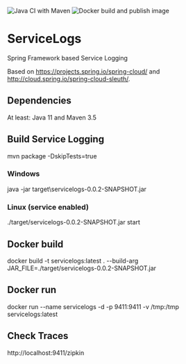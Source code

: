![Java CI with Maven](https://github.com/wlanboy/ServiceLogs/workflows/Java%20CI%20with%20Maven/badge.svg?branch=master)
![Docker build and publish image](https://github.com/wlanboy/ServiceLogs/workflows/Docker%20build%20and%20publish%20image/badge.svg?branch=v0.2)

# ServiceLogs
Spring Framework based Service Logging

Based on https://projects.spring.io/spring-cloud/ and http://cloud.spring.io/spring-cloud-sleuth/.

## Dependencies
At least: Java 11 and Maven 3.5

## Build Service Logging
mvn package -DskipTests=true

### Windows
java -jar target\servicelogs-0.0.2-SNAPSHOT.jar

### Linux (service enabled)
./target/servicelogs-0.0.2-SNAPSHOT.jar start

## Docker build
docker build -t servicelogs:latest . --build-arg JAR_FILE=./target/servicelogs-0.0.2-SNAPSHOT.jar

## Docker run
docker run --name servicelogs -d -p 9411:9411 -v /tmp:/tmp servicelogs:latest

## Check Traces
http://localhost:9411/zipkin
